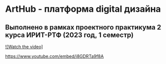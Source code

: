# ArtHub - платформа digital дизайна
## Выполнено в рамках проектного практикума 2 курса ИРИТ-РТФ (2023 год, 1 семестр)

[![Watch the video]](https://www.youtube.com/watch?v=i8GDRTa9f8A)

https://www.youtube.com/embed/i8GDRTa9f8A